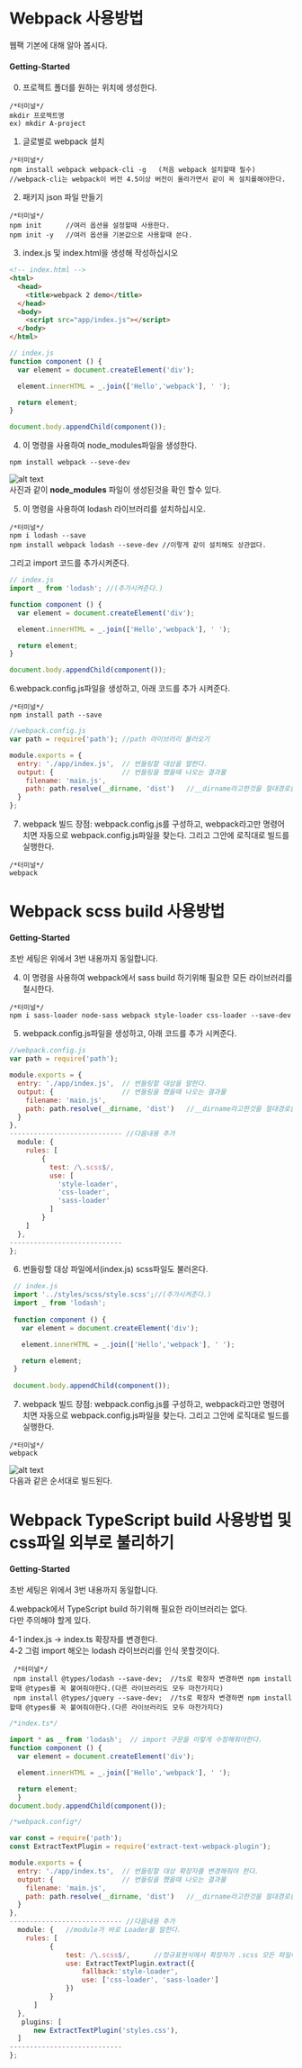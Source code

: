 # Webpack 사용방법
웹팩 기본에 대해 알아 봅시다.

#### Getting-Started
0. 프로젝트 폴더를 원하는 위치에 생성한다.
```
/*터미널*/
mkdir 프로젝트명
ex) mkdir A-project
```

1. 글로벌로 webpack 설치

  ```
  /*터미널*/
  npm install webpack webpack-cli -g   (처음 webpack 설치할때 필수)
  //webpack-cli는 webpack이 버전 4.5이상 버전이 올라가면서 같이 꼭 설치를해야한다.
  ```

2. 패키지 json 파일 만들기

  ```
  /*터미널*/
  npm init      //여러 옵션을 설정할때 사용한다.
  npm init -y   //여러 옵션을 기본값으로 사용할때 쓴다.
  ```


3. index.js 및 index.html을 생성해 작성하십시오

  ```html
  <!-- index.html -->
  <html>
    <head>
      <title>webpack 2 demo</title>
    </head>
    <body>
      <script src="app/index.js"></script>
    </body>
  </html>
  ```
  ```js
  // index.js
  function component () {
    var element = document.createElement('div');

    element.innerHTML = _.join(['Hello','webpack'], ' ');

    return element;
  }
  
  document.body.appendChild(component());
  ```
  
  4. 이 명령을 사용하여 node_modules파일을 생성한다.
  ```
  npm install webpack --seve-dev
  ```
  ![alt text](http://younhoso.co.kr/webtestImg/webpack1.png)<br/>
  사진과 같이
  <strong>node_modules</strong> 파일이 생성된것을 확인 할수 있다.


  5. 이 명령을 사용하여 lodash 라이브러리를 설치하십시오.

  ```
  /*터미널*/
  npm i lodash --save
  npm install webpack lodash --seve-dev //이렇게 같이 설치해도 상관없다.
  ```
  그리고 import 코드를 추가시켜준다.
  ```js
  // index.js
  import _ from 'lodash'; //(추가시켜준다.)
  
  function component () {
    var element = document.createElement('div');

    element.innerHTML = _.join(['Hello','webpack'], ' ');

    return element;
  } 
  
  document.body.appendChild(component());
  ```
  6.webpack.config.js파일을 생성하고, 아래 코드를 추가 시켜준다.
  ```
  /*터미널*/
  npm install path --save
  ```
  
  ```js
  //webpack.config.js
  var path = require('path'); //path 라이브러리 불러오기

  module.exports = {
    entry: './app/index.js',  // 번들링할 대상을 말한다.
    output: {                 // 번들링을 했을때 나오는 결과물
      filename: 'main.js',
      path: path.resolve(__dirname, 'dist')   //__dirname라고한것을 절대경로를 현재 폴더까지 생략해서 __dirname라고만 칭하는 것이다. 
    }
  };
  ```
  7. webpack 빌드
  장점: webpack.config.js를 구성하고, webpack라고만 명령어 치면 자동으로 webpack.config.js파일을 찾는다. 그리고 그안에 로직대로 빌드를 실행한다.
  ```
  /*터미널*/
  webpack
  ```
  
  
# Webpack scss build 사용방법

#### Getting-Started

초반 세팅은 위에서 3번 내용까지 동일합니다.

4. 이 명령을 사용하여 webpack에서 sass build 하기위해 필요한 모든 라이브러리를 철시한다.
  
  ```
  /*터미널*/
  npm i sass-loader node-sass webpack style-loader css-loader --save-dev
  ```
  
  5. webpack.config.js파일을 생성하고, 아래 코드를 추가 시켜준다.
  ```js
  //webpack.config.js
  var path = require('path');

  module.exports = {
    entry: './app/index.js',  // 번들링할 대상을 말한다.
    output: {                 // 번들링을 했을때 나오는 결과물
      filename: 'main.js',
      path: path.resolve(__dirname, 'dist')   //__dirname라고한것을 절대경로를 현재 폴더까지 생략해서 __dirname라고만 칭하는 것이다. 
    }
  },
  ---------------------------- //다음내용 추가
    module: {
      rules: [
          {
            test: /\.scss$/,
            use: [
              'style-loader',
              'css-loader',
              'sass-loader'
            ]
          }
      ]
    },
  ----------------------------
  };
  ```
  6. 번들링할 대상 파일에서(index.js) scss파일도 불러온다.
 ```js
  // index.js
  import '../styles/scss/style.scss';//(추가시켜준다.)
  import _ from 'lodash'; 
  
  function component () {
    var element = document.createElement('div');

    element.innerHTML = _.join(['Hello','webpack'], ' ');

    return element;
  } 
  
  document.body.appendChild(component());
  ```
  7. webpack 빌드
  장점: webpack.config.js를 구성하고, webpack라고만 명령어 치면 자동으로 webpack.config.js파일을 찾는다. 그리고 그안에 로직대로 빌드를 실행한다.
  ```
  /*터미널*/
  webpack
  ```
  
  ![alt text](http://younhoso.co.kr/webtestImg/webpack2.png)<br/> 
  다음과 같은 순서대로 빌드된다.
  
  
  
  # Webpack TypeScript build 사용방법 및 css파일 외부로 불리하기
  
  #### Getting-Started
  
  초반 세팅은 위에서 3번 내용까지 동일합니다.
  
  4.webpack에서 TypeScript build 하기위해 필요한 라이브러리는 없다.<br/>
  다만 주의해야 할게 있다.<br>
  
  4-1 index.js -> index.ts 확장자를 변경한다.    
  4-2 그럼 import 해오는 lodash 라이브러리를 인식 못할것이다. 
  ```
   /*터미널*/
   npm install @types/lodash --save-dev;  //ts로 확장자 변경하면 npm install할때 @types를 꼭 붙여줘야한다.(다른 라이브러리도 모두 마찬가지다)
   npm install @types/jquery --save-dev;  //ts로 확장자 변경하면 npm install할때 @types를 꼭 붙여줘야한다.(다른 라이브러리도 모두 마찬가지다)
  ```
    
  ```js
  /*index.ts*/

  import * as _ from 'lodash';  // import 구문을 이렇게 수정해줘야한다.
  function component () {
    var element = document.createElement('div');

    element.innerHTML = _.join(['Hello','webpack'], ' ');

    return element;
    }
  document.body.appendChild(component());
  ```
  ```js
  /*webpack.config*/

  var const = require('path');
  const ExtractTextPlugin = require('extract-text-webpack-plugin');

  module.exports = {
    entry: './app/index.ts',  // 번들링할 대상 확장자를 변경해줘야 한다.
    output: {                 // 번들링을 했을때 나오는 결과물
      filename: 'main.js',
      path: path.resolve(__dirname, 'dist')   //__dirname라고한것을 절대경로를 현재 폴더까지 생략해서 __dirname라고만 칭하는 것이다. 
    }
  },
  ---------------------------- //다음내용 추가
    module: {   //module가 바로 Loader을 말한다.
      rules: [
            {
                test: /\.scss$/,      //정규표현식에서 확장자가 .scss 모든 파일에대해서 style-loader, css-loader, sass-loader를 하겠다. 의미
                use: ExtractTextPlugin.extract({
                    fallback:'style-loader',
                    use: ['css-loader', 'sass-loader']
                })
            }
        ]
    },
     plugins: [
        new ExtractTextPlugin('styles.css'),
    ]
  ----------------------------
  };
  ```
